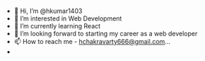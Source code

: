 - 👋 Hi, I’m @hkumar1403
- 👀 I’m interested in Web Development 
- 🌱 I’m currently learning React
- 💞️ I’m looking forward to starting my career as a web developer
- 📫 How to reach me - hchakravarty666@gmail.com...
- 

<!---
hkumar1403/hkumar1403 is a ✨ special ✨ repository because its `README.md` (this file) appears on your GitHub profile.
You can click the Preview link to take a look at your changes.
--->
